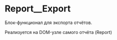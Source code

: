 # Report__Export

Блок-функционал для экспорта отчётов.

Реализуется на DOM-узле самого отчёта (Report)
